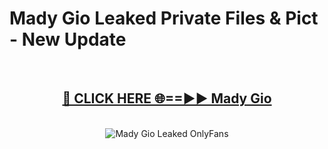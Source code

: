 # Mady Gio Leaked Private Files & Pict - New Update
<br>
<div align="center">
<h2><a href="https://mediafilles.blogspot.com/?title=Mady_Gio" rel="nofollow">🔴 CLICK HERE 🌐==►► Mady Gio</a></h2>
<br>
<a href="https://mediafilles.blogspot.com/?title=Mady_Gio" rel="nofollow" data-target="animated-image.originalLink"><img src="https://i.ibb.co.com/WyWwxjT/player-gif2.gif" alt="Mady Gio Leaked OnlyFans" style="max-width: 100%; display: inline-block;" data-target="animated-image.originalImage"></a>
</div>
<br>